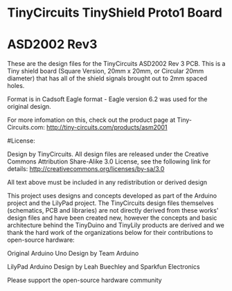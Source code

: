 # TinyCircuits TinyShield Proto1 Board
# ASD2002 Rev3

These are the design files for the TinyCircuits ASD2002 Rev 3 PCB.  This is a Tiny shield board (Square Version, 20mm x 20mm, or Circular 20mm diameter) that has all of the shield signals brought out to 2mm spaced holes. 

Format is in Cadsoft Eagle format - Eagle version 6.2 was used for the original design.

For more infomation on this, check out the product page at Tiny-Circuits.com:  http://tiny-circuits.com/products/asm2001



#License:

Design by TinyCircuits.
All design files are released under the Creative Commons Attribution Share-Alike 3.0 License, see the following link for details: http://creativecommons.org/licenses/by-sa/3.0

All text above must be included in any redistribution or derived design

This project uses designs and concepts developed as part of the Arduino project and the LilyPad project.  The TinyCircuits design files themselves (schematics, PCB and libraries) are not directly derived from these works' design files and have been created new, however the concepts and basic architecture behind the TinyDuino and TinyLily products are derived and we thank the hard work of the organizations below for their contributions to open-source hardware:
  
Original Arduino Uno Design by Team Arduino

LilyPad Arduino Design by Leah Buechley and Sparkfun Electronics

Please support the open-source hardware community 
